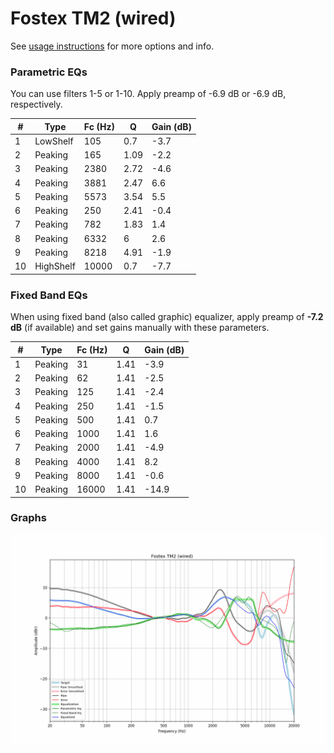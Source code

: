 # Fostex TM2 (wired)
See [usage instructions](https://github.com/jaakkopasanen/AutoEq#usage) for more options and info.

### Parametric EQs
You can use filters 1-5 or 1-10. Apply preamp of -6.9 dB or -6.9 dB, respectively.

|   # | Type      |   Fc (Hz) |    Q |   Gain (dB) |
|-----|-----------|-----------|------|-------------|
|   1 | LowShelf  |       105 | 0.7  |        -3.7 |
|   2 | Peaking   |       165 | 1.09 |        -2.2 |
|   3 | Peaking   |      2380 | 2.72 |        -4.6 |
|   4 | Peaking   |      3881 | 2.47 |         6.6 |
|   5 | Peaking   |      5573 | 3.54 |         5.5 |
|   6 | Peaking   |       250 | 2.41 |        -0.4 |
|   7 | Peaking   |       782 | 1.83 |         1.4 |
|   8 | Peaking   |      6332 | 6    |         2.6 |
|   9 | Peaking   |      8218 | 4.91 |        -1.9 |
|  10 | HighShelf |     10000 | 0.7  |        -7.7 |

### Fixed Band EQs
When using fixed band (also called graphic) equalizer, apply preamp of **-7.2 dB** (if available) and set gains manually with these parameters.

|   # | Type    |   Fc (Hz) |    Q |   Gain (dB) |
|-----|---------|-----------|------|-------------|
|   1 | Peaking |        31 | 1.41 |        -3.9 |
|   2 | Peaking |        62 | 1.41 |        -2.5 |
|   3 | Peaking |       125 | 1.41 |        -2.4 |
|   4 | Peaking |       250 | 1.41 |        -1.5 |
|   5 | Peaking |       500 | 1.41 |         0.7 |
|   6 | Peaking |      1000 | 1.41 |         1.6 |
|   7 | Peaking |      2000 | 1.41 |        -4.9 |
|   8 | Peaking |      4000 | 1.41 |         8.2 |
|   9 | Peaking |      8000 | 1.41 |        -0.6 |
|  10 | Peaking |     16000 | 1.41 |       -14.9 |

### Graphs
![](./Fostex%20TM2%20(wired).png)
